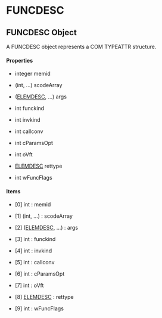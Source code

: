 # FUNCDESC


## FUNCDESC Object

A FUNCDESC object represents a COM TYPEATTR structure\.

#### Properties

  - integer memid

    

  - \(int, \.\.\.\) scodeArray

    

  - \([ELEMDESC](ELEMDESC.md), \.\.\.\) args

    

  - int funckind

    

  - int invkind

    

  - int callconv

    

  - int cParamsOpt

    

  - int oVft

    

  - [ELEMDESC](ELEMDESC.md) rettype

    

  - int wFuncFlags

    

#### Items

  - \[0\] int : memid

    

  - \[1\] \(int, \.\.\.\) : scodeArray

    

  - \[2\] \([ELEMDESC](ELEMDESC.md), \.\.\.\) : args

    

  - \[3\] int : funckind

    

  - \[4\] int : invkind

    

  - \[5\] int : callconv

    

  - \[6\] int : cParamsOpt

    

  - \[7\] int : oVft

    

  - \[8\] [ELEMDESC](ELEMDESC.md) : rettype

    

  - \[9\] int : wFuncFlags

    